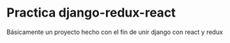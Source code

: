# Practica django-redux-react
 Básicamente un proyecto hecho con el fin de unir django con react y redux
